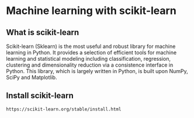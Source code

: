 # Machine learning with scikit-learn

## What is scikit-learn
Scikit-learn (Sklearn) is the most useful and robust library for machine learning in Python. 
It provides a selection of efficient tools for machine learning and statistical modeling including 
classification, regression, clustering and dimensionality reduction via a consistence interface in Python. 
This library, which is largely written in Python, is built upon NumPy, SciPy and Matplotlib.

## Install scikit-learn
    https://scikit-learn.org/stable/install.html
